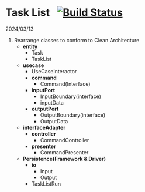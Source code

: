# Task List &nbsp; [![Build Status](https://travis-ci.org/codurance/task-list.png)](https://travis-ci.org/codurance/task-list)

2024/03/13
1.  Rearrange classes to conform to Clean Architecture
    -  **entity**
        -    Task
        -    TaskList
    -  **usecase**
        -    UseCaseInteractor
        -    **command**
             -    Command(Interface)
        -    **inputPort**
             -    InputBoundary(interface)
             -    inputData
        -    **outputPort**
             -    OutputBoundary(interface)
             -    OutputData
    -  **interfaceAdapter**
        -    **controller**
             -    CommandController
        -    **presenter**
             -    CommandPresenter
    -  **Persistence(Framework & Driver)**
        -    **io**
             -    Input
             -    Output
        -    TaskListRun
